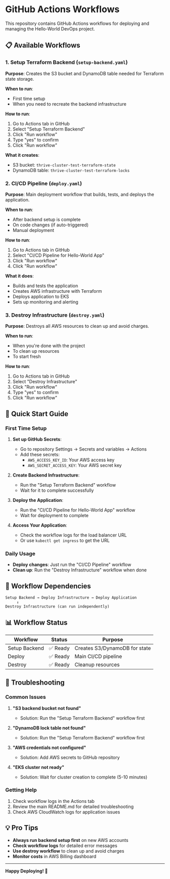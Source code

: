 # GitHub Actions Workflows

This repository contains GitHub Actions workflows for deploying and managing the Hello-World DevOps project.

## 📋 Available Workflows

### 1. Setup Terraform Backend (`setup-backend.yaml`)
**Purpose**: Creates the S3 bucket and DynamoDB table needed for Terraform state storage.

**When to run**: 
- First time setup
- When you need to recreate the backend infrastructure

**How to run**:
1. Go to Actions tab in GitHub
2. Select "Setup Terraform Backend"
3. Click "Run workflow"
4. Type "yes" to confirm
5. Click "Run workflow"

**What it creates**:
- S3 bucket: `thrive-cluster-test-terraform-state`
- DynamoDB table: `thrive-cluster-test-terraform-locks`

### 2. CI/CD Pipeline (`deploy.yaml`)
**Purpose**: Main deployment workflow that builds, tests, and deploys the application.

**When to run**:
- After backend setup is complete
- On code changes (if auto-triggered)
- Manual deployment

**How to run**:
1. Go to Actions tab in GitHub
2. Select "CI/CD Pipeline for Hello-World App"
3. Click "Run workflow"
4. Click "Run workflow"

**What it does**:
- Builds and tests the application
- Creates AWS infrastructure with Terraform
- Deploys application to EKS
- Sets up monitoring and alerting

### 3. Destroy Infrastructure (`destroy.yaml`)
**Purpose**: Destroys all AWS resources to clean up and avoid charges.

**When to run**:
- When you're done with the project
- To clean up resources
- To start fresh

**How to run**:
1. Go to Actions tab in GitHub
2. Select "Destroy Infrastructure"
3. Click "Run workflow"
4. Type "yes" to confirm
5. Click "Run workflow"

## 🚀 Quick Start Guide

### First Time Setup

1. **Set up GitHub Secrets**:
   - Go to repository Settings → Secrets and variables → Actions
   - Add these secrets:
     - `AWS_ACCESS_KEY_ID`: Your AWS access key
     - `AWS_SECRET_ACCESS_KEY`: Your AWS secret key

2. **Create Backend Infrastructure**:
   - Run the "Setup Terraform Backend" workflow
   - Wait for it to complete successfully

3. **Deploy the Application**:
   - Run the "CI/CD Pipeline for Hello-World App" workflow
   - Wait for deployment to complete

4. **Access Your Application**:
   - Check the workflow logs for the load balancer URL
   - Or use `kubectl get ingress` to get the URL

### Daily Usage

- **Deploy changes**: Just run the "CI/CD Pipeline" workflow
- **Clean up**: Run the "Destroy Infrastructure" workflow when done

## 🔧 Workflow Dependencies

```
Setup Backend → Deploy Infrastructure → Deploy Application
     ↓
Destroy Infrastructure (can run independently)
```

## 📊 Workflow Status

| Workflow | Status | Purpose |
|----------|--------|---------|
| Setup Backend | ✅ Ready | Creates S3/DynamoDB for state |
| Deploy | ✅ Ready | Main CI/CD pipeline |
| Destroy | ✅ Ready | Cleanup resources |

## 🚨 Troubleshooting

### Common Issues

1. **"S3 backend bucket not found"**
   - Solution: Run the "Setup Terraform Backend" workflow first

2. **"DynamoDB lock table not found"**
   - Solution: Run the "Setup Terraform Backend" workflow first

3. **"AWS credentials not configured"**
   - Solution: Add AWS secrets to GitHub repository

4. **"EKS cluster not ready"**
   - Solution: Wait for cluster creation to complete (5-10 minutes)

### Getting Help

1. Check workflow logs in the Actions tab
2. Review the main README.md for detailed troubleshooting
3. Check AWS CloudWatch logs for application issues

## 💡 Pro Tips

- **Always run backend setup first** on new AWS accounts
- **Check workflow logs** for detailed error messages
- **Use destroy workflow** to clean up and avoid charges
- **Monitor costs** in AWS Billing dashboard

---

**Happy Deploying! 🚀**